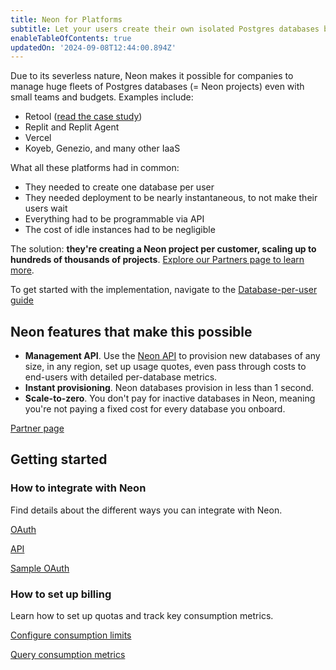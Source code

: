 ```yaml
---
title: Neon for Platforms
subtitle: Let your users create their own isolated Postgres databases by integrating Neon into your platform
enableTableOfContents: true
updatedOn: '2024-09-08T12:44:00.894Z'
---
```


Due to its severless nature, Neon makes it possible for companies to manage huge fleets of Postgres databases (= Neon projects) even with small teams and budgets. Examples include:

- Retool ([read the case study](https://neon.tech/blog/how-retool-uses-retool-and-the-neon-api-to-manage-300k-postgres-databases))
- Replit and Replit Agent
- Vercel
- Koyeb, Genezio, and many other IaaS

What all these platforms had in common:

- They needed to create one database per user
- They needed deployment to be nearly instantaneous, to not make their users wait
- Everything had to be programmable via API
- The cost of idle instances had to be negligible

The solution: **they're creating a Neon project per customer, scaling up to hundreds of thousands of projects**. [Explore our Partners page to learn more](https://neon.tech/partners).

To get started with the implementation, navigate to the [Database-per-user guide](https://neon.tech/docs/use-cases/database-per-user)

## Neon features that make this possible

- **Management API**. Use the [Neon API](https://api-docs.neon.tech/reference/getting-started-with-neon-api) to provision new databases of any size, in any region, set up usage quotes, even pass through costs to end-users with detailed per-database metrics.
- **Instant provisioning**. Neon databases provision in less than 1 second.
- **Scale-to-zero**. You don't pay for inactive databases in Neon, meaning you're not paying a fixed cost for every database you onboard.
  </DefinitionList>

<DetailIconCards>

<a href="https://neon.tech/partners" description="Discover the benefits of partnering with Neon for serverless Postgres" icon="handshake">Partner page</a>

</DetailIconCards>

## Getting started

### How to integrate with Neon

Find details about the different ways you can integrate with Neon.

<DetailIconCards>

<a href="/docs/guides/oauth-integration" description="Integrate with Neon using OAuth" icon="check">OAuth</a>

<a href="/docs/reference/api-reference" description="Integrate using the Neon API" icon="transactions">API</a>

<a href="https://neon-experimental.vercel.app/" description="See a sample application using OAuth" icon="lock-landscape">Sample OAuth</a>

</DetailIconCards>

### How to set up billing

Learn how to set up quotas and track key consumption metrics.

<DetailIconCards>

<a href="/docs/guides/partner-consumption-limits" description="Use the Neon API to set consumption limits for your customers" icon="cheque">Configure consumption limits</a>

<a href="/docs/guides/partner-consumption-metrics" description="Track usage with Neon's consumption metrics APIs" icon="queries">Query consumption metrics</a>

</DetailIconCards>
